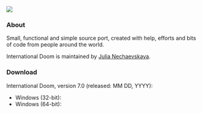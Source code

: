 ![](https://jnechaevsky.github.io/inter-doom/files/id-logo-git.png)
### About
Small, functional and simple source port, created with help, efforts and bits of code from people around the world.

International Doom is maintained by [Julia Nechaevskaya](mailto:julia.nechaevskaya@live.com).

### Download

International Doom, version 7.0 (released: MM DD, YYYY):
* Windows (32-bit): 
* Windows (64-bit):
